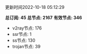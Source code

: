 更新时间2022-10-18 05:12:29

**总订阅: 45**
**总节点: 2167**
**有效节点: 346**
- v2ray节点: 176
- ssr节点: 1
- ss节点: 130
- trojan节点: 39
